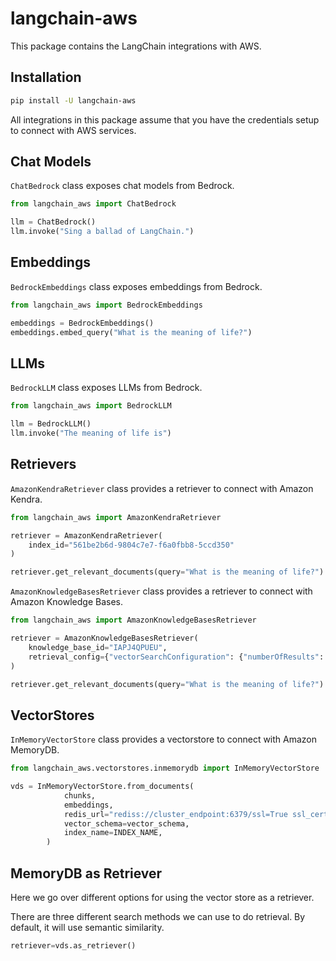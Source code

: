# langchain-aws

This package contains the LangChain integrations with AWS.

## Installation

```bash
pip install -U langchain-aws
```
All integrations in this package assume that you have the credentials setup to connect with AWS services.

## Chat Models

`ChatBedrock` class exposes chat models from Bedrock.

```python
from langchain_aws import ChatBedrock

llm = ChatBedrock()
llm.invoke("Sing a ballad of LangChain.")
```

## Embeddings

`BedrockEmbeddings` class exposes embeddings from Bedrock.

```python
from langchain_aws import BedrockEmbeddings

embeddings = BedrockEmbeddings()
embeddings.embed_query("What is the meaning of life?")
```

## LLMs
`BedrockLLM` class exposes LLMs from Bedrock.

```python
from langchain_aws import BedrockLLM

llm = BedrockLLM()
llm.invoke("The meaning of life is")
```

## Retrievers
`AmazonKendraRetriever` class provides a retriever to connect with Amazon Kendra.

```python
from langchain_aws import AmazonKendraRetriever

retriever = AmazonKendraRetriever(
    index_id="561be2b6d-9804c7e7-f6a0fbb8-5ccd350"
)

retriever.get_relevant_documents(query="What is the meaning of life?")
```

`AmazonKnowledgeBasesRetriever` class provides a retriever to connect with Amazon Knowledge Bases.

```python
from langchain_aws import AmazonKnowledgeBasesRetriever

retriever = AmazonKnowledgeBasesRetriever(
    knowledge_base_id="IAPJ4QPUEU",
    retrieval_config={"vectorSearchConfiguration": {"numberOfResults": 4}},
)

retriever.get_relevant_documents(query="What is the meaning of life?")
```
## VectorStores 
`InMemoryVectorStore` class provides a vectorstore to connect with Amazon MemoryDB.

```python
from langchain_aws.vectorstores.inmemorydb import InMemoryVectorStore

vds = InMemoryVectorStore.from_documents(
            chunks,
            embeddings,
            redis_url="rediss://cluster_endpoint:6379/ssl=True ssl_cert_reqs=none",
            vector_schema=vector_schema,
            index_name=INDEX_NAME,
        )
```

## MemoryDB as Retriever

Here we go over different options for using the vector store as a retriever.

There are three different search methods we can use to do retrieval. By default, it will use semantic similarity.

```python
retriever=vds.as_retriever()
```